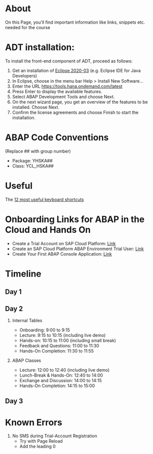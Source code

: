 # About

On this Page, you'll find important information like links, snippets etc. needed for the course

# ADT installation:
To install the front-end component of ADT, proceed as follows:
1. Get an installation of [Eclipse 2020-03](https://www.eclipse.org/downloads/packages/release/2020-03/r) (e.g. Eclipse IDE for Java Developers)
2. In Eclipse, choose in the menu bar Help > Install New Software...
3. Enter the URL <https://tools.hana.ondemand.com/latest>
4. Press Enter to display the available features.
5. Select ABAP Development Tools and choose Next.
6. On the next wizard page, you get an overview of the features to be installed. Choose Next.
7. Confirm the license agreements and choose Finish to start the installation.
<!-- Quelle: https://tools.hana.ondemand.com/#abap -->

# ABAP Code Conventions
(Replace ## with group number)
* Package: YHSKA##
* Class: YCL_HSKA##

# Useful
The [12 most useful keyboard shortcuts](https://soschlegel.github.io/abap_hska/ABAP_Shortcuts.html)

# Onboarding Links for ABAP in the Cloud and Hands On
* Create a Trial Account on SAP Cloud Platform: [Link](https://developers.sap.com/tutorials/hcp-create-trial-account.html)
* Create an SAP Cloud Platform ABAP Environment Trial User: [Link](https://developers.sap.com/tutorials/abap-environment-trial-onboarding.html)
* Create Your First ABAP Console Application: [Link](https://developers.sap.com/tutorials/abap-environment-console-application.html)



# Timeline

## Day 1

## Day 2

1. Internal Tables
    * Onboarding: 9:00 to 9:15
    * Lecture: 9:15 to 10:15 (including live demo)
    * Hands-on: 10:15 to 11:00 (including small break)
    * Feedback and Questions: 11:00 to 11:30
    * Hands-On Completion: 11:30 to 11:55

2. ABAP Classes
   * Lecture: 12:00 to 12:40 (including live demo)
   * Lunch-Break & Hands-On: 12:40 to 14:00
   * Exchange and Discussion: 14:00 to 14:15
   * Hands-On Completion: 14:15 to 15:00


## Day 3

# Known Errors
1. No SMS during Trial-Account Registration
   * Try with Page Reload
   * Add the leading 0
